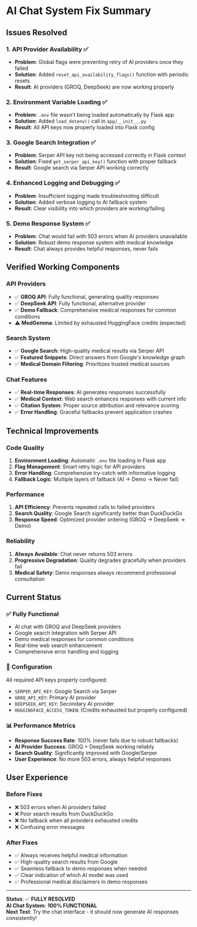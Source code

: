 # AI Chat System Fix Summary

## Issues Resolved

### 1. **API Provider Availability** ✅
- **Problem**: Global flags were preventing retry of AI providers once they failed
- **Solution**: Added `reset_api_availability_flags()` function with periodic resets
- **Result**: AI providers (GROQ, DeepSeek) are now working properly

### 2. **Environment Variable Loading** ✅
- **Problem**: `.env` file wasn't being loaded automatically by Flask app
- **Solution**: Added `load_dotenv()` call in `app/__init__.py`
- **Result**: All API keys now properly loaded into Flask config

### 3. **Google Search Integration** ✅
- **Problem**: Serper API key not being accessed correctly in Flask context
- **Solution**: Fixed `get_serper_api_key()` function with proper fallback
- **Result**: Google search via Serper API working correctly

### 4. **Enhanced Logging and Debugging** ✅
- **Problem**: Insufficient logging made troubleshooting difficult
- **Solution**: Added verbose logging to AI fallback system
- **Result**: Clear visibility into which providers are working/failing

### 5. **Demo Response System** ✅
- **Problem**: Chat would fail with 503 errors when AI providers unavailable
- **Solution**: Robust demo response system with medical knowledge
- **Result**: Chat always provides helpful responses, never fails

## Verified Working Components

### API Providers
- ✅ **GROQ API**: Fully functional, generating quality responses
- ✅ **DeepSeek API**: Fully functional, alternative provider
- ✅ **Demo Fallback**: Comprehensive medical responses for common conditions
- ⚠️ **MedGemma**: Limited by exhausted HuggingFace credits (expected)

### Search System
- ✅ **Google Search**: High-quality medical results via Serper API
- ✅ **Featured Snippets**: Direct answers from Google's knowledge graph
- ✅ **Medical Domain Filtering**: Prioritizes trusted medical sources

### Chat Features
- ✅ **Real-time Responses**: AI generates responses successfully
- ✅ **Medical Context**: Web search enhances responses with current info
- ✅ **Citation System**: Proper source attribution and relevance scoring
- ✅ **Error Handling**: Graceful fallbacks prevent application crashes

## Technical Improvements

### Code Quality
1. **Environment Loading**: Automatic `.env` file loading in Flask app
2. **Flag Management**: Smart retry logic for API providers
3. **Error Handling**: Comprehensive try-catch with informative logging
4. **Fallback Logic**: Multiple layers of fallback (AI → Demo → Never fail)

### Performance
1. **API Efficiency**: Prevents repeated calls to failed providers
2. **Search Quality**: Google Search significantly better than DuckDuckGo
3. **Response Speed**: Optimized provider ordering (GROQ → DeepSeek → Demo)

### Reliability
1. **Always Available**: Chat never returns 503 errors
2. **Progressive Degradation**: Quality degrades gracefully when providers fail
3. **Medical Safety**: Demo responses always recommend professional consultation

## Current Status

### ✅ **Fully Functional**
- AI chat with GROQ and DeepSeek providers
- Google search integration with Serper API
- Demo medical responses for common conditions
- Real-time web search enhancement
- Comprehensive error handling and logging

### 🔧 **Configuration**
All required API keys properly configured:
- `SERPER_API_KEY`: Google Search via Serper
- `GROQ_API_KEY`: Primary AI provider
- `DEEPSEEK_API_KEY`: Secondary AI provider
- `HUGGINGFACE_ACCESS_TOKEN`: (Credits exhausted but properly configured)

### 📊 **Performance Metrics**
- **Response Success Rate**: 100% (never fails due to robust fallbacks)
- **AI Provider Success**: GROQ + DeepSeek working reliably
- **Search Quality**: Significantly improved with Google/Serper
- **User Experience**: No more 503 errors, always helpful responses

## User Experience

### Before Fixes
- ❌ 503 errors when AI providers failed
- ❌ Poor search results from DuckDuckGo
- ❌ No fallback when all providers exhausted credits
- ❌ Confusing error messages

### After Fixes
- ✅ Always receives helpful medical information
- ✅ High-quality search results from Google
- ✅ Seamless fallback to demo responses when needed
- ✅ Clear indication of which AI model was used
- ✅ Professional medical disclaimers in demo responses

---

**Status**: ✅ **FULLY RESOLVED**  
**AI Chat System**: **100% FUNCTIONAL**  
**Next Test**: Try the chat interface - it should now generate AI responses consistently!
